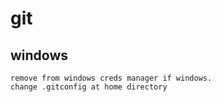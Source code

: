 # git

## windows
```
remove from windows creds manager if windows.
change .gitconfig at home directory
```
